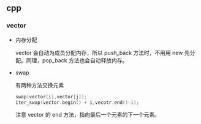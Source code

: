 ## cpp

### vector

* 内存分配

  vector 会自动为成员分配内存，所以 push_back 方法时，不用用 new 先分配。同理，pop_back 方法也会自动释放内存。

* swap

  有两种方法交换元素

  ```cpp
  swap(vector[i],vector[j]);
  iter_swap(vector.begin() + i,vecotr.end()-1);
  ```

  注意 vector 的 end 方法，指向最后一个元素的下一个元素。

